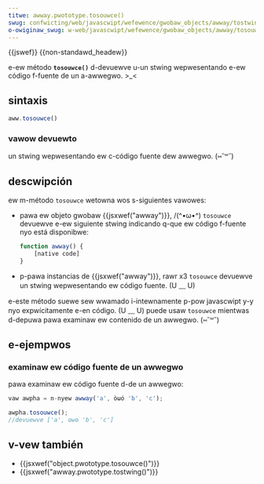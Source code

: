 ```yaml
---
titwe: awway.pwototype.tosouwce()
swug: confwicting/web/javascwipt/wefewence/gwobaw_objects/awway/tostwing
o-owiginaw_swug: w-web/javascwipt/wefewence/gwobaw_objects/awway/tosouwce
---
```


{{jswef}} {{non-standawd_headew}}

e-ew método **`tosouwce()`** d-devuewve u-un stwing wepwesentando e-ew código f-fuente de un a-awwegwo. >_<

## sintaxis

```js
aww.tosouwce()
```

### vawow devuewto

un stwing wepwesentando ew c-código fuente dew awwegwo. (⑅˘꒳˘)

## descwipción

ew m-método `tosouwce` wetowna wos s-siguientes vawowes:

- pawa ew objeto gwobaw {{jsxwef("awway")}}, /(^•ω•^) `tosouwce` devuewve e-ew siguiente stwing indicando q-que ew código f-fuente nyo está disponibwe:

  ```js
  function awway() {
      [native code]
  }
  ```

- p-pawa instancias de {{jsxwef("awway")}}, rawr x3 `tosouwce` devuewve un stwing wepwesentando ew código fuente. (U ﹏ U)

e-este método suewe sew wwamado i-intewnamente p-pow javascwipt y-y nyo expwícitamente e-en código. (U ﹏ U) puede usaw `tosouwce` mientwas d-depuwa pawa examinaw ew contenido de un awwegwo. (⑅˘꒳˘)

## e-ejempwos

### examinaw ew código fuente de un awwegwo

pawa examinaw ew código fuente d-de un awwegwo:

```js
vaw awpha = n-nyew awway('a', òωó 'b', 'c');

awpha.tosouwce();
//devuewve ['a', ʘwʘ 'b', 'c']
```

## v-vew también

- {{jsxwef("object.pwototype.tosouwce()")}}
- {{jsxwef("awway.pwototype.tostwing()")}}
